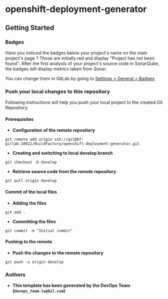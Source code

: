 # openshift-deployment-generator

<Project description goes here>

## Getting Started

### Badges

Have you noticed the badges below your project's name on the main project's page ? Those are initially red and display "Project has not been found". After the first analysis of your project's source code in SonarQube, the badges will display metrics taken from Sonar.

You can change them in GitLab by going to [Settings > General > Badges](http://bf-gitlab/gitlab/BuildFactory/Openshift-deployment-generator/edit)

### Push your local changes to this repository

Following instructions will help you push your local project to the created Git Repository.

#### Prerequisites

* **Configuration of the remote repository**

```
git remote add origin ssh://git@bf-gitlab:10022/BuildFactory/openshift-deployment-generator.git
```

* **Creating and switching to local develop branch**
```
git checkout -b develop
```

* **Retrieve source code from the remote repository**
```
git pull origin develop
```

#### Commit of the local files

* **Adding the files**
```
git add .
```

* **Committing the files**
```
git commit -m "Initial commit" 
```

#### Pushing to the remote

* **Push the changes to the remote repository**
```
git push -u origin develop
```

### Authors

* **This template has been generated by the DevOps Team (`devops_team.lu@bil.com`)**
                                     